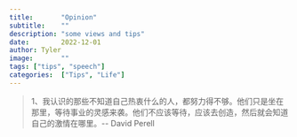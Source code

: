 ```yaml
---
title:       "Opinion"
subtitle:    ""
description: "some views and tips"
date:        2022-12-01
author: Tyler
image:       ""
tags: ["tips", "speech"]
categories:  ["Tips", "Life"]
---
```


>1、我认识的那些不知道自己热衷什么的人，都努力得不够。他们只是坐在那里，等待事业的灵感来袭。他们不应该等待，应该去创造，然后就会知道自己的激情在哪里。-- David Perell
